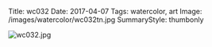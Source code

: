 Title: wc032
Date: 2017-04-07
Tags: watercolor, art
Image: /images/watercolor/wc032tn.jpg
SummaryStyle: thumbonly

![wc032.jpg]({static}/images/watercolor/wc032.jpg)
